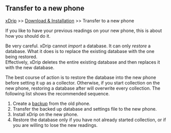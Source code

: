 ## Transfer to a new phone  
[xDrip](../README.md) >> [Download & Installation](./Installation_page.md) >> Transfer to a new phone  
  
If you like to have your previous readings on your new phone, this is about how you should do it.  
  
Be very careful. xDrip cannot _import_ a database.  It can only _restore_ a database.  What it does is to replace the existing database with the one being restored.  
Effectively, xDrip deletes the entire existing database and then replaces it with the new database.  
  
The best course of action is to restore the database into the new phone before setting it up as a collector.  Otherwise, if you start collection on the new phone, restoring a database after will overwrite every collection.  The following list shows the recommended sequence.  
  
1. Create a [backup](./Backup-Database.md) from the old phone.
2. Transfer the backed up database and settings file to the new phone.  
3. Install xDrip on the new phone.  
4. Restore the database only if you have not already started collection, or if you are willing to lose the new readings.  
  
